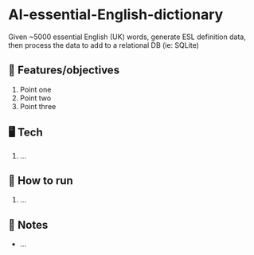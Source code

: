 # AI-essential-English-dictionary

Given ~5000 essential English (UK) words, generate ESL definition data, then process the data to add to a relational DB (ie: SQLite)

## 🏁 Features/objectives

1. Point one
2. Point two
3. Point three

## 🖥️ Tech

1. ...

## 🚀 How to run

1. ...

## 📝 Notes

- ...

